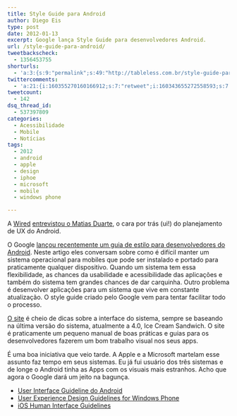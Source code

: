 ```yaml
---
title: Style Guide para Android
author: Diego Eis
type: post
date: 2012-01-13
excerpt: Google lança Style Guide para desenvolvedores Android.
url: /style-guide-para-android/
tweetbackscheck:
  - 1356453755
shorturls:
  - 'a:3:{s:9:"permalink";s:49:"http://tableless.com.br/style-guide-para-android/";s:7:"tinyurl";s:26:"http://tinyurl.com/7mnrb82";s:4:"isgd";s:19:"http://is.gd/S34UlF";}'
twittercomments:
  - 'a:21:{i:160355270160166912;s:7:"retweet";i:160343655272558593;s:7:"retweet";i:160342428174397440;s:7:"retweet";i:157941825250930688;s:7:"retweet";i:157867776441196544;s:7:"retweet";i:157852951556272128;s:7:"retweet";i:157824895185727488;s:7:"retweet";i:157817012469497858;s:7:"retweet";i:157805210000048129;s:7:"retweet";i:157803673676824577;s:7:"retweet";i:157803326782701568;s:7:"retweet";i:157803268909703168;s:7:"retweet";i:157802860225110016;s:7:"retweet";i:157802771163262976;s:7:"retweet";i:157802382745538560;s:7:"retweet";i:157798479660457984;s:7:"retweet";i:157798191075565568;s:7:"retweet";i:157797939543162881;s:7:"retweet";i:157796686134116352;s:7:"retweet";i:157794701838262272;s:7:"retweet";i:157794255715307521;s:7:"retweet";}'
tweetcount:
  - 142
dsq_thread_id:
  - 537397809
categories:
  - Acessibilidade
  - Mobile
  - Notícias
tags:
  - 2012
  - android
  - apple
  - design
  - iphoe
  - microsoft
  - mobile
  - windows phone

---
```

A [Wired][1] [entrevistou o Matias Duarte][2], o cara por trás (ui!) do planejamento de UX do Android.

O Google [lançou recentemente um guia de estilo para desenvolvedores do Android][3]. Neste artigo eles conversam sobre como é difícil manter um sistema operacional para mobiles que pode ser instalado e portado para praticamente qualquer dispositivo. Quando um sistema tem essa flexibilidade, as chances da usabilidade e acessibilidade das aplicações e também do sistema tem grandes chances de dar carquinha. Outro problema é desenvolver aplicações para um sistema que vive em constante atualização. O style guide criado pelo Google vem para tentar facilitar todo o processo.

[O site][3] é cheio de dicas sobre a interface do sistema, sempre se baseando na última versão do sistema, atualmente a 4.0, Ice Cream Sandwich. O site é praticamente um pequeno manual de boas práticas e guias para os desenvolvedores fazerem um bom trabalho visual nos seus apps.

É uma boa iniciativa que veio tarde. A Apple e a Microsoft martelam esse assunto faz tempo em seus sistemas. Eu já fui usuário dos três sistemas e de longe o Android tinha as Apps com os visuais mais estranhos. Acho que agora o Google dará um jeito na bagunça.

  * [User Interface Guideline do Android][4]
  * [User Experience Design Guidelines for Windows Phone][5]
  * [iOS Human Interface Guidelines][6]

 [1]: http://www.wired.com/?utm_source=TablelessComBr&utm_medium=postLink&utm_campaign=TablelessLink
 [2]: http://www.wired.com/gadgetlab/2012/01/android-design-matias-duarte/?utm_source=TablelessComBr&utm_medium=postLink&utm_campaign=TablelessLink
 [3]: http://developer.android.com/design/index.html?utm_source=TablelessComBr&utm_medium=postLink&utm_campaign=TablelessLink
 [4]: http://developer.android.com/guide/practices/ui_guidelines/index.html
 [5]: http://msdn.microsoft.com/en-us/library/hh202915(v=VS.92).aspx
 [6]: http://developer.apple.com/library/ios/#documentation/UserExperience/Conceptual/MobileHIG/Introduction/Introduction.html